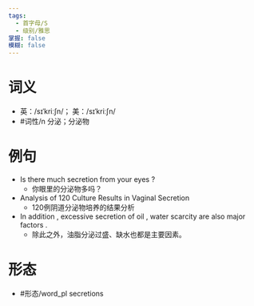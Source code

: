 ```yaml
---
tags:
  - 首字母/S
  - 级别/雅思
掌握: false
模糊: false
---
```

# 词义
- 英：/sɪˈkriːʃn/； 美：/sɪˈkriːʃn/
- #词性/n  分泌；分泌物
# 例句
- Is there much secretion from your eyes ?
	- 你眼里的分泌物多吗？
- Analysis of 120 Culture Results in Vaginal Secretion
	- 120例阴道分泌物培养的结果分析
- In addition , excessive secretion of oil , water scarcity are also major factors .
	- 除此之外，油脂分泌过盛、缺水也都是主要因素。
# 形态
- #形态/word_pl secretions

